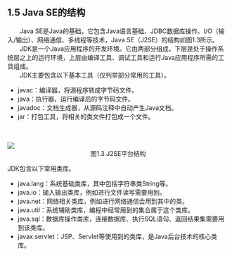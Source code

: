 ## 1.5  Java SE的结构

&emsp;&emsp;Java SE是Java的基础，它包含Java语言基础、JDBC数据库操作、I/O（输入/输出）、网络通信、多线程等技术，Java SE（J2SE）的结构如图1.3所示。  
&emsp;&emsp;JDK是一个Java应用程序的开发环境。它由两部分组成，下层是处于操作系统层之上的运行环境，上层由编译工具、调试工具和运行Java应用程序所需的工具组成。  
&emsp;&emsp;JDK主要包含以下基本工具（仅列举部分常用的工具）。  
- javac：编译器，将源程序转成字节码文件。
-  java：执行器，运行编译后的字节码文件。
-  javadoc：文档生成器，从源码注释中自动产生Java文档。
-  jar：打包工具，将相关的类文件打包成一个文件。
<br/>
<br/>
<img src="https://labfile.oss.aliyuncs.com/library/textbook-java1/img/d1z/tu1.3.png">
<center>图1.3  J2SE平台结构</center>    

JDK包含以下常用类库。
- java.lang：系统基础类库，其中包括字符串类String等。
- java.io：输入输出类库，例如进行文件读写需要用到。
-  java.net：网络相关类库，例如进行网络通信会用到其中的类。
-  java.util：系统辅助类库，编程中经常用到的集合属于这个类库。
-  java.sql：数据库操作类库，连接数据库、执行SQL语句、返回结果集需要用到该类库。
-  javax.servlet：JSP、Servlet等使用到的类库，是Java后台技术的核心类库。

